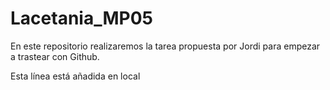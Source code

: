 # Lacetania_MP05

En este repositorio realizaremos la tarea propuesta por Jordi para empezar a trastear con Github.

Esta línea está añadida en local

